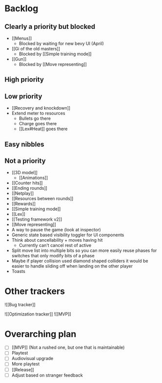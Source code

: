 # Backlog
## Clearly a priority but blocked
- [[Menus]]
	- Blocked by waiting for new bevy UI (April)
- [[Gi of the old masters]]
	- Blocked by [[Simple training mode]]
- [[Gun]]
	- Blocked by [[Move representing]]

## High priority


## Low priority
- [[Recovery and knockdown]]
- Extend meter to resources
	- Bullets go there
	- Charge goes there
	- [[Lex#Heat]] goes there

## Easy nibbles


## Not a priority
- [[3D model]]
	- [[Animations]]
- [[Counter hits]]
- [[Ending rounds]]
- [[Netplay]]
- [[Resources between rounds]]
- [[Rewards]]
- [[Simple training mode]]
- [[Lex]]
- [[Testing framework v2]]
- [[Move representing]]
- A way to pause the game (look at inspector)
- Generic state based visibility toggler for UI components
- Think about cancellability + moves having hit
	- Currently can't cancel rest of active
- Split move list into multiple bits so you can more easily reuse phases for switches that only modify bits of a phase
- Maybe if player collision used diamond shaped colliders it would be easier to handle sliding off when landing on the other player
- Toasts

# Other trackers
![[Bug tracker]]

![[Optimization tracker]]
![[MVP]]

# Overarching plan
- [ ] [[MVP]] (Not a rushed one, but one that is maintainable)
- [ ] Playtest
- [ ] Audiovisual upgrade
- [ ] More playtest
- [ ] [[Release]]
- [ ] Adjust based on stranger feedback
